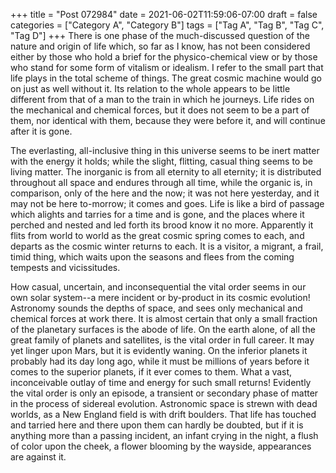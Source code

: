 +++
title = "Post 072984"
date = 2021-06-02T11:59:06-07:00
draft = false
categories = ["Category A", "Category B"]
tags = ["Tag A", "Tag B", "Tag C", "Tag D"]
+++
There is one phase of the much-discussed question of the nature and origin of life which, so far as I know, has not been considered either by those who hold a brief for the physico-chemical view or by those who stand for some form of vitalism or idealism. I refer to the small part that life plays in the total scheme of things. The great cosmic machine would go on just as well without it. Its relation to the whole appears to be little different from that of a man to the train in which he journeys. Life rides on the mechanical and chemical forces, but it does not seem to be a part of them, nor identical with them, because they were before it, and will continue after it is gone.

The everlasting, all-inclusive thing in this universe seems to be inert matter with the energy it holds; while the slight, flitting, casual thing seems to be living matter. The inorganic is from all eternity to all eternity; it is distributed throughout all space and endures through all time, while the organic is, in comparison, only of the here and the now; it was not here yesterday, and it may not be here to-morrow; it comes and goes. Life is like a bird of passage which alights and tarries for a time and is gone, and the places where it perched and nested and led forth its brood know it no more. Apparently it flits from world to world as the great cosmic spring comes to each, and departs as the cosmic winter returns to each. It is a visitor, a migrant, a frail, timid thing, which waits upon the seasons and flees from the coming tempests and vicissitudes.

How casual, uncertain, and inconsequential the vital order seems in our own solar system--a mere incident or by-product in its cosmic evolution! Astronomy sounds the depths of space, and sees only mechanical and chemical forces at work there. It is almost certain that only a small fraction of the planetary surfaces is the abode of life. On the earth alone, of all the great family of planets and satellites, is the vital order in full career. It may yet linger upon Mars, but it is evidently waning. On the inferior planets it probably had its day long ago, while it must be millions of years before it comes to the superior planets, if it ever comes to them. What a vast, inconceivable outlay of time and energy for such small returns! Evidently the vital order is only an episode, a transient or secondary phase of matter in the process of sidereal evolution. Astronomic space is strewn with dead worlds, as a New England field is with drift boulders. That life has touched and tarried here and there upon them can hardly be doubted, but if it is anything more than a passing incident, an infant crying in the night, a flush of color upon the cheek, a flower blooming by the wayside, appearances are against it.
